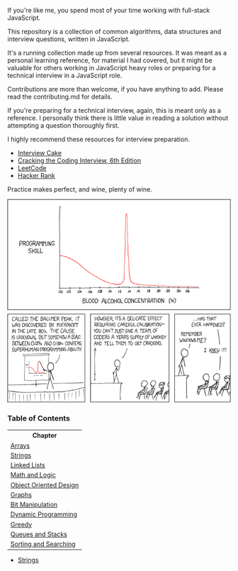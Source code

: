 
If you're like me, you spend most of your time working with full-stack JavaScript.

This repository is a collection of common algorithms, data structures and interview
questions, written in JavaScript.

It's a running collection made up from several resources. It was meant as a personal
learning reference, for material I had covered, but it might be valuable for others
working in JavaScript heavy roles or preparing for a technical interview in a JavaScript
role.

Contributions are more than welcome, if you have anything to add. Please read the
contributing.md for details.

If you're preparing for a technical interview, again, this is meant only as a reference.
I personally think there is little value in reading a solution without attempting
a question thoroughly first.

I highly recommend these resources for interview preparation.

* [Interview Cake](https://www.interviewcake.com)
* [Cracking the Coding Interview, 6th Edition](https://www.careercup.com/book)
* [LeetCode](https://leetcode.com/)
* [Hacker Rank](https://www.hackerrank.com/)

Practice makes perfect, and wine, plenty of wine.

![alt tag](/ballmer_peak.png)


### Table of Contents

<table>
  <!-- header -->
  <tr>
    <th>Chapter</th>
  </tr>

  <!-- entries -->
  <tr>
    <td><a href="../assets/arrays/docs/index.md">Arrays</a></td>
  </tr>

  <tr>
    <td><a href="../assets/strings/docs/index.md">Strings</a></td>
  </tr>

  <tr>
    <td><a href="../assets/linked_lists/docs/index.md">Linked Lists</a></td>
  </tr>

  <tr>
    <td><a href="../assets/math_and_logic/docs/index.md">Math and Logic</a></td>
  </tr>

  <tr>
    <td><a href="../assets/object_oriented_design/docs/index.md">Object Oriented Design</a></td>
  </tr>

  <tr>
    <td><a href="../assets/graphs/docs/index.md">Graphs</a></td>
  </tr>

  <tr>
    <td><a href="../assets/bit_manipulation/docs/index.md">Bit Manipulation</a></td>
  </tr>

  <tr>
    <td><a href="../assets/bit_manipulation/docs/index.md">Dynamic Programming</a></td>
  </tr>

  <tr>
    <td><a href="../assets/greedy/docs/index.md">Greedy</a></td>
  </tr>

  <tr>
    <td><a href="../assets/queues_and_stacks/docs/index.md">Queues and Stacks</a></td>
  </tr>

  <tr>
    <td><a href="../assets/sorting_and_searching/docs/index.md">Sorting and Searching</a></td>
  </tr>

</table>


* [Strings](/assets/strings/_docs/index.md)

